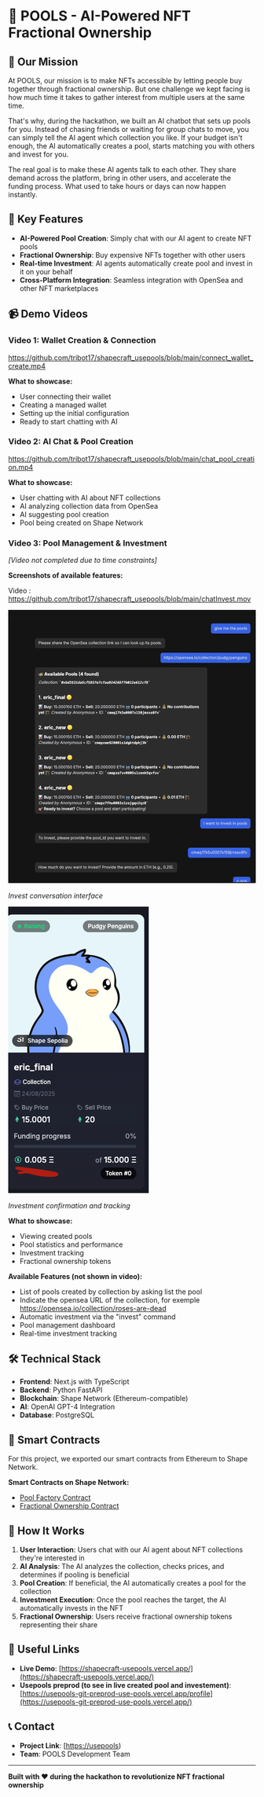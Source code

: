 # 🌊 POOLS - AI-Powered NFT Fractional Ownership

## 🎯 Our Mission

At POOLS, our mission is to make NFTs accessible by letting people buy together through fractional ownership. But one challenge we kept facing is how much time it takes to gather interest from multiple users at the same time.

That's why, during the hackathon, we built an AI chatbot that sets up pools for you. Instead of chasing friends or waiting for group chats to move, you can simply tell the AI agent which collection you like. If your budget isn't enough, the AI automatically creates a pool, starts matching you with others and invest for you.

The real goal is to make these AI agents talk to each other. They share demand across the platform, bring in other users, and accelerate the funding process. What used to take hours or days can now happen instantly.

## 🚀 Key Features

- **AI-Powered Pool Creation**: Simply chat with our AI agent to create NFT pools
- **Fractional Ownership**: Buy expensive NFTs together with other users
- **Real-time Investment**: AI agents automatically create pool and invest in it on your behalf
- **Cross-Platform Integration**: Seamless integration with OpenSea and other NFT marketplaces

## 📹 Demo Videos

### Video 1: Wallet Creation & Connection

https://github.com/tribot17/shapecraft_usepools/blob/main/connect_wallet_create.mp4

**What to showcase:**

- User connecting their wallet
- Creating a managed wallet
- Setting up the initial configuration
- Ready to start chatting with AI

### Video 2: AI Chat & Pool Creation

https://github.com/tribot17/shapecraft_usepools/blob/main/chat_pool_creation.mp4

**What to showcase:**

- User chatting with AI about NFT collections
- AI analyzing collection data from OpenSea
- AI suggesting pool creation
- Pool being created on Shape Network

### Video 3: Pool Management & Investment

_[Video not completed due to time constraints]_

**Screenshots of available features:**

Video : https://github.com/tribot17/shapecraft_usepools/blob/main/chatInvest.mov

![Auto-Investment Conversation](auto-invest.png)

_Invest conversation interface_

![Investment Confirmation](invested.png)

_Investment confirmation and tracking_

**What to showcase:**

- Viewing created pools
- Pool statistics and performance
- Investment tracking
- Fractional ownership tokens

**Available Features (not shown in video):**

- List of pools created by collection by asking list the pool
- Indicate the opensea URL of the collection, for exemple https://opensea.io/collection/roses-are-dead
- Automatic investment via the "invest" command
- Pool management dashboard
- Real-time investment tracking

## 🛠️ Technical Stack

- **Frontend**: Next.js with TypeScript
- **Backend**: Python FastAPI
- **Blockchain**: Shape Network (Ethereum-compatible)
- **AI**: OpenAI GPT-4 Integration
- **Database**: PostgreSQL

## 🔗 Smart Contracts

For this project, we exported our smart contracts from Ethereum to Shape Network.

**Smart Contracts on Shape Network:**

- [Pool Factory Contract](https://sepolia.shapescan.xyz/address/0x7b1B4090fb7bEa28B7E7B08AfE1572AE5CB35098)
- [Fractional Ownership Contract](https://sepolia.shapescan.xyz/address/0x8e0C4fB549f500ED2a20340CeB8BA385A732491D)

## 🎯 How It Works

1. **User Interaction**: Users chat with our AI agent about NFT collections they're interested in
2. **AI Analysis**: The AI analyzes the collection, checks prices, and determines if pooling is beneficial
3. **Pool Creation**: If beneficial, the AI automatically creates a pool for the collection
4. **Investment Execution**: Once the pool reaches the target, the AI automatically invests in the NFT
5. **Fractional Ownership**: Users receive fractional ownership tokens representing their share

## 🔗 Useful Links

- **Live Demo**: [https://shapecraft-usepools.vercel.app/](https://shapecraft-usepools.vercel.app/)
- **Usepools preprod (to see in live created pool and investement)**: [https://usepools-git-preprod-use-pools.vercel.app/profile](https://usepools-git-preprod-use-pools.vercel.app/)

## 📞 Contact

- **Project Link**: [[https://usepools](https://www.usepools.com/))
- **Team**: POOLS Development Team

---

**Built with ❤️ during the hackathon to revolutionize NFT fractional ownership**
